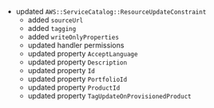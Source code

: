 - updated `AWS::ServiceCatalog::ResourceUpdateConstraint`
  - added `sourceUrl`
  - added `tagging`
  - added `writeOnlyProperties`
  - updated handler permissions
  - updated property `AcceptLanguage`
  - updated property `Description`
  - updated property `Id`
  - updated property `PortfolioId`
  - updated property `ProductId`
  - updated property `TagUpdateOnProvisionedProduct`
